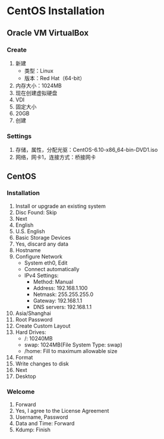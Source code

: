 # CentOS Installation

## Oracle VM VirtualBox

### Create
1. 新建
    - 类型：Linux
    - 版本：Red Hat（64-bit）
1. 内存大小：1024MB
1. 现在创建虚拟硬盘
1. VDI
1. 固定大小
1. 20GB
1. 创建

### Settings
1. 存储，属性，分配光驱：CentOS-6.10-x86_64-bin-DVD1.iso
1. 网络，网卡1，连接方式：桥接网卡

## CentOS

### Installation
1. Install or upgrade an existing system
1. Disc Found: Skip
1. Next
1. English
1. U.S. English
1. Basic Storage Devices
1. Yes, discard any data
1. Hostname
1. Configure Network
    - System eth0, Edit
    - Connect automatically
    - IPv4 Settings:
        - Method: Manual
        - Address: 192.168.1.100
        - Netmask: 255.255.255.0
        - Gateway: 192.168.1.1
        - DNS servers: 192.168.1.1
1. Asia/Shanghai
1. Root Password
1. Create Custom Layout
1. Hard Drives:
    - /: 10240MB
    - swap: 1024MB(File System Type: swap)
    - /home: Fill to maximum allowable size
1. Format
1. Write changes to disk
1. Next
1. Desktop

### Welcome
1. Forward
1. Yes, I agree to the License Agreement
1. Username, Password
1. Data and Time: Forward
1. Kdump: Finish